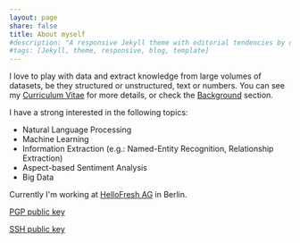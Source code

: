 ```yaml
---
layout: page
share: false
title: About myself
#description: "A responsive Jekyll theme with editorial tendencies by designer Michael Rose."
#tags: [Jekyll, theme, responsive, blog, template]
---
```


<!--
<figure class="image-pull-right">
<img src="{{ site.url }}/images/qrcode.png" alt="v-Card" class=".image-pull-right" width="128" />
<figcaption>My v-Card as a QR Code.</figcaption>
</figure>
-->

I love to play with data and extract knowledge from large volumes of datasets, be they structured or unstructured, text or numbers. You can see my [Curriculum Vitae] for more details, or check the [Background] section.

I have a strong interested in the following topics:

* Natural Language Processing
* Machine Learning
* Information Extraction (e.g.: Named-Entity Recognition, Relationship Extraction)
* Aspect-based Sentiment Analysis
* Big Data

Currently I'm working at [HelloFresh AG] in Berlin.

[PGP public key]

[SSH public key]

[Curriculum Vitae]: https://davidsbatista.github.io/about/dsbatista-cv.en.pdf
[Background]: /about/
[HelloFresh AG]: http://www.hellofresh.de
[PGP public key]: mykey.asc
[SSH public key]: id_rsa.pub
